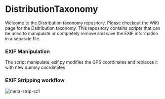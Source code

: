 # DistributionTaxonomy
Welcome to the Distribution taxonomy repository. Please checkout the WiKi page for the Dsitribution taxonomy. 
This repository contains scripts that can be used to manipulate or completely remove and save the EXIF information in a separate file. 

### EXIF Manipulation
The script manipulate_exif.py modifies the GPS coordinates and replaces it with new dummy coordinates
### EXIF Stripping workflow
![meta-strip-sz1](https://user-images.githubusercontent.com/80978843/142497193-8652a1a8-1b79-4120-9f40-7ad1416508a7.png)
